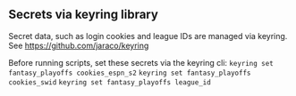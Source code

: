 ## Secrets via keyring library

Secret data, such as login cookies and league IDs are managed via keyring.
See https://github.com/jaraco/keyring

Before running scripts, set these secrets via the keyring cli:
`keyring set fantasy_playoffs cookies_espn_s2`
`keyring set fantasy_playoffs cookies_swid`
`keyring set fantasy_playoffs league_id`
